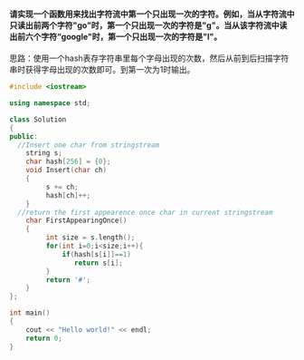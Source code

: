 #### 请实现一个函数用来找出字符流中第一个只出现一次的字符。例如，当从字符流中只读出前两个字符"go"时，第一个只出现一次的字符是"g"。当从该字符流中读出前六个字符“google"时，第一个只出现一次的字符是"l"。
思路：使用一个hash表存字符串里每个字母出现的次数，然后从前到后扫描字符串时获得字母出现的次数即可。到第一次为1时输出。

```cpp
#include <iostream>

using namespace std;

class Solution
{
public:
  //Insert one char from stringstream
    string s;
    char hash[256] = {0};
    void Insert(char ch)
    {
         s += ch;
         hash[ch]++;
    }
  //return the first appearence once char in current stringstream
    char FirstAppearingOnce()
    {
         int size = s.length();
         for(int i=0;i<size;i++){
             if(hash[s[i]]==1)
                return s[i];
         }
         return '#';
    }
};

int main()
{
    cout << "Hello world!" << endl;
    return 0;
}

```
